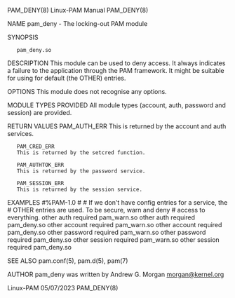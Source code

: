 PAM_DENY(8)							       Linux-PAM Manual								   PAM_DENY(8)

NAME
       pam_deny - The locking-out PAM module

SYNOPSIS

       pam_deny.so

DESCRIPTION
       This module can be used to deny access. It always indicates a failure to the application through the PAM framework. It might be suitable for using for
       default (the OTHER) entries.

OPTIONS
       This module does not recognise any options.

MODULE TYPES PROVIDED
       All module types (account, auth, password and session) are provided.

RETURN VALUES
       PAM_AUTH_ERR
	   This is returned by the account and auth services.

       PAM_CRED_ERR
	   This is returned by the setcred function.

       PAM_AUTHTOK_ERR
	   This is returned by the password service.

       PAM_SESSION_ERR
	   This is returned by the session service.

EXAMPLES
	   #%PAM-1.0
	   #
	   # If we don't have config entries for a service, the
	   # OTHER entries are used. To be secure, warn and deny
	   # access to everything.
	   other auth	  required	 pam_warn.so
	   other auth	  required	 pam_deny.so
	   other account  required	 pam_warn.so
	   other account  required	 pam_deny.so
	   other password required	 pam_warn.so
	   other password required	 pam_deny.so
	   other session  required	 pam_warn.so
	   other session  required	 pam_deny.so

SEE ALSO
       pam.conf(5), pam.d(5), pam(7)

AUTHOR
       pam_deny was written by Andrew G. Morgan <morgan@kernel.org>

Linux-PAM								  05/07/2023								   PAM_DENY(8)
